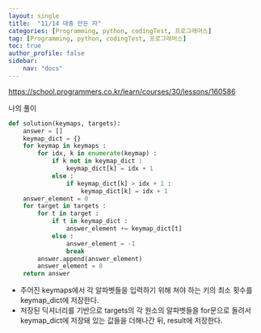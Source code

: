 ```yaml
---
layout: single
title:  "11/14 대충 만든 자"
categories: [Programming, python, codingTest, 프로그래머스]
tag: [Programming, python, codingTest, 프로그래머스]
toc: true
author_profile: false
sidebar:
    nav: "docs"
---
```


https://school.programmers.co.kr/learn/courses/30/lessons/160586



나의 풀이

```python
def solution(keymaps, targets):
    answer = []
    keymap_dict = {}
    for keymap in keymaps :
        for idx, k in enumerate(keymap) :
            if k not in keymap_dict :
                keymap_dict[k] = idx + 1
            else :
                if keymap_dict[k] > idx + 1 :
                    keymap_dict[k] = idx + 1
    answer_element = 0
    for target in targets :
        for t in target :
            if t in keymap_dict :
                answer_element += keymap_dict[t]
            else :
                answer_element = -1
                break
        answer.append(answer_element)
        answer_element = 0
    return answer
```

* 주어진 keymaps에서 각 알파벳들을 입력하기 위해 쳐야 하는 키의 최소 횟수를 keymap_dict에 저장한다.
* 저장된 딕셔너리를 기반으로 targets의 각 원소의 알파벳들을 for문으로 돌려서 keymap_dict에 저장돼 있는 값들을 더해나간 뒤, result에 저장한다.